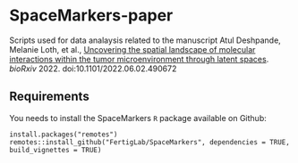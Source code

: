 # SpaceMarkers-paper
Scripts used for data analaysis related to the manuscript 
Atul Deshpande, Melanie Loth, et al.,
[Uncovering the spatial landscape of molecular interactions within the tumor microenvironment through latent spaces](https://doi.org/10.1101/2022.06.02.490672).
*bioRxiv* 2022. doi:10.1101/2022.06.02.490672

## Requirements
You needs to install the SpaceMarkers `R` package available on Github:
```
install.packages("remotes")
remotes::install_github("FertigLab/SpaceMarkers", dependencies = TRUE, build_vignettes = TRUE)
```
